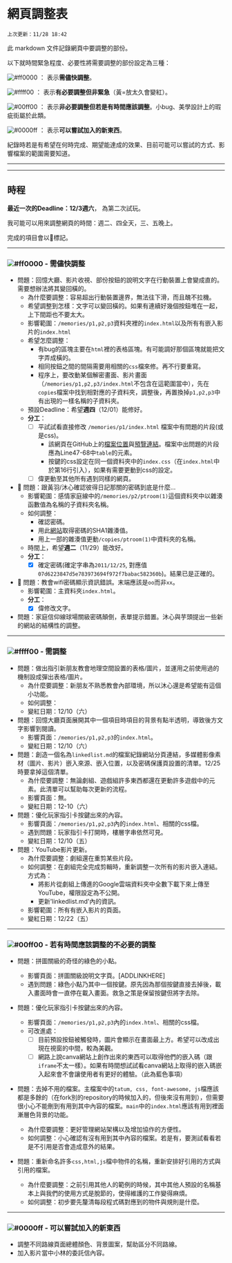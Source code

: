 # 網頁調整表

`上次更新：11/28 18:42`

此 markdown 文件記錄網頁中要調整的部份。

以下就時間緊急程度、必要性將需要調整的部份設定為三種：

![#ff0000](https://placehold.co/15x15/ff0000/ff0000.png) ： 表示**需儘快調整**。

![#ffff00](https://placehold.co/15x15/ffff00/ffff00.png) ： 表示**有必要調整但非緊急**（黃=放太久會變紅）。

![#00ff00](https://placehold.co/15x15/00ff00/00ff00.png) ： 表示**非必要調整但若是有時間應該調整**。小bug、美學設計上的瑕疵街屬於此類。

![#0000ff](https://placehold.co/15x15/0000ff/0000ff.png) ： 表示**可以嘗試加入的新東西**。

紀錄時若是有希望在何時完成、期望能達成的效果、目前可能可以嘗試的方式、影響檔案的範圍需要知道。

----
----

## 時程

**最近一次的Deadline：12/3週六**， 為第二次試玩。

我可能可以用來調整網頁的時間：週二、四全天，三、五晚上。

完成的項目會以🍩標記。

----
### ![#ff0000](https://placehold.co/15x15/ff0000/ff0000.png) - 需儘快調整 

- 問題：回憶大廳、影片收視、部份按鈕的說明文字在行動裝置上會變成直的。需要想辦法將其變回橫的。
    - 為什麼要調整：容易超出行動裝置邊界，無法往下滑，而且醜不拉機。
    - 希望調整到怎樣：文字可以變回橫的。如果有連續好幾個按鈕堆在一起，上下間距也不要太大。
    - 影響範圍：`/memories/p1,p2,p3`資料夾裡的`index.html`以及所有有嵌入影片的`index.html`
    - 希望怎麼調整：
        - 有bug的區塊主要在`html`裡的表格區塊。有可能調好那個區塊就能把文字弄成橫的。
        - 相同按鈕之間的間隔需要用相關的`css`檔來修。再不行要重寫。
        - 程序上，要改動某個解密畫面、影片畫面（`/memories/p1,p2,p3/index.html`不包含在這範圍當中），先在`copies`檔案中找到相對應的子資料夾，調整後，再置換掉`p1,p2,p3`中有出現的一樣名稱的子資料夾。
    - 預設Deadline：希望**週四**（12/01）能修好。
    - **分工**：
        - [ ] 平試試看直接修改 `/memories/p1/index.html` 檔案中有問題的片段(或是css)。
            - 該網頁在GitHub上的[檔案位置](https://github.com/ZebraAlgebra/fimbo_2022/blob/master/memories/p1/index.html)與[預覽連結](https://zebraalgebra.github.io/fimbo_2022/memories/p1/index.html)。檔案中出問題的片段應為Line47-68中`table`的元素。
            - 按鍵的css設定在同一個資料夾中的`index.css`（在`index.html`中於第16行引入），如果有需要更動到css的設定。
        - [ ] 偉更動至其他所有遇到同樣的網頁。

- 🍩 問題：跟黃羽/沐心確認彼得日記那關的密碼到底是什麼...
    - 影響範圍：感情家庭線中的`/memories/p2/ptroom(1)`這個資料夾中以雜湊函數值為名稱的子資料夾名稱。
    - 如何調整：
        - 確認密碼。
        - 用此[網站](http://www.sha1-online.com/)取得密碼的SHA1雜湊值。
        - 用上一部的雜湊值更動`/copies/ptroom(1)`中資料夾的名稱。
    - 時間上，希望**週二**（11/29）能改好。
    - **分工**：
        - [x] 確定密碼(確定字串為`2011/12/25`, 對應值`07d6223847d5e783973694f972f7babac582360b`)。結果已是正確的。

- 🍩 問題：教會wifi密碼顯示資訊錯誤。末端應該是`oo`而非`xx`。
    - 影響範圍：主資料夾`index.html`。
    - **分工**：
        - [x] 偉修改文字。

- 問題：家庭信仰線球場關級密碼顛倒，表單提示錯置。沐心與芋頭提出一些新的網站的結構性的調整。

----

### ![#ffff00](https://placehold.co/15x15/ffff00/ffff00.png) - 需調整 

- 問題：做出指引新朋友教會地理空間設置的表格/圖片，並運用之前使用過的機制設成彈出表格/圖片。
    - 為什麼要調整：新朋友不熟悉教會內部環境，所以沐心還是希望能有這個小功能。
    - 如何調整：
    - 變紅日期：12/10（六）
- 問題：回憶大廳頁面展開其中一個項目時項目的背景有點半透明，導致後方文字影響到閱讀。
    - 影響頁面：`/memories/p1,p2,p3`的`index.html`。
    - 變紅日期：12/10（六）
- 問題：創造一個名為`linkedlist.md`的檔案紀錄網站分頁連結，多媒體影像素材（圖片、影片）嵌入來源、嵌入位置，以及密碼保護頁設置的清單。12/25時要拿掉這個清單。
    - 為什麼要調整：無論劇組、遊戲組許多東西都還在更動許多遊戲中的元素。此清單可以幫助每次更新的流程。
    - 影響頁面：無。
    - 變紅日期：12-10（六）
- 問題：優化玩家指引卡按鍵出來的內容。
    - 影響頁面：`/memories/p1,p2,p3`內的`index.html`、相關的css檔。
    - 遇到問題：玩家指引卡打開時，樓層字串依然可見。
    - 變紅日期：12/10（五）
- 問題：YouTube影片更新。
    - 為什麼要調整：劇組還在重剪某些片段。
    - 如何調整：在劇組完全完成剪輯時，重新調整一次所有的影片嵌入連結。方式為：
        - 將影片從劇組上傳進的Google雲端資料夾中全數下載下來上傳至YouTube，權限設定為不公開。
        - 更新'linkedlist.md'內的資訊。
    - 影響範圍：所有有嵌入影片的頁面。
    - 變紅日期：12/22（五）

----

### ![#00ff00](https://placehold.co/15x15/00ff00/00ff00.png) - 若有時間應該調整的不必要的調整

- 問題：拼圖關級的奇怪的綠色的小點。
    - 影響頁面：拼圖關級說明文字頁。[ADDLINKHERE]
    - 遇到問題：綠色小點乃其中一個按鍵。原先因為那個按鍵直接去掉後，載入畫面時會一直停在載入畫面。救急之策是保留按鍵但將字去除。

- 問題：優化玩家指引卡按鍵出來的內容。
    - 影響頁面：`/memories/p1,p2,p3`內的`index.html`、相關的css檔。
    - 可改進處：
        - [ ] 目前預設按鈕被觸發時，圖片會顯示在畫面最上方。希望可以改成出現在視窗的中間，較為美觀。
        - [ ] 網路上說canva網站上創作出來的東西可以取得他們的嵌入碼（跟`iframe`不太一樣）。如果有時間想試試看canva網站上取得的嵌入碼嵌入起來會不會讓使用者有更好的體驗。（此為藍色事項）

- 問題：去掉不用的檔案。主檔案中的`tatum, css, font-awesome, js`檔應該都是多餘的（在fork別的repository的時候加入的，但後來沒有用到），但需要很小心不能刪到有用到其中內容的檔案。`main`中的`index.html`應該有用到裡面漸層色背景的功能。
    - 為什麼要調整：更好管理網站架構以及增加協作的方便性。
    - 如何調整：小心確認有沒有用到其中內容的檔案。若是有，要測試看看若是不引用是否會造成意外的結果。

- 問題：重新命名許多`css,html,js`檔中物件的名稱，重新安排好引用的方式與引用的檔案。
    - 為什麼要調整：之前引用其他人的範例的時候，其中其他人預設的名稱基本上與我們的使用方式是脫節的，使得維護的工作變得麻煩。
    - 如何調整：初步要先釐清每段程式碼對應到的物件與規則是什麼。

----

### ![#0000ff](https://placehold.co/15x15/0000ff/0000ff.png) - 可以嘗試加入的新東西

- 調整不同路線頁面總體顏色、背景圖案，幫助區分不同路線。
- 加入影片當中小林的委託信內容。
